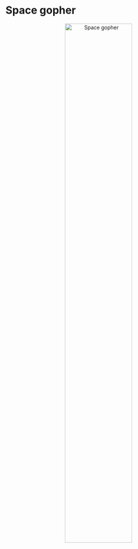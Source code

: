 # Space gopher #

<p align="center">
<img src="https://github.com/i-redbyte/Animatron/blob/master/info/gifs/space_gopher.gif" alt="Space gopher" width="60%" height="60%">
</p>